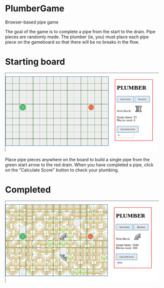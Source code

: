 # PlumberGame
Browser-based pipe game

The goal of the game is to complete a pipe from the start to the drain.
Pipe pieces are randomly made.
The plumber (ie, you) must place each pipe piece on the gameboard so that there will be no breaks in the flow.

# Starting board
![The standard game board at the beginning](img/new_game.png)

Place pipe pieces anywhere on the board to build a single pipe from the green start arrow to the red drain.
When you have completed a pipe, click on the "Calculate Score" button to check your plumbing.

# Completed
![A completed game](img/completed_game.png)